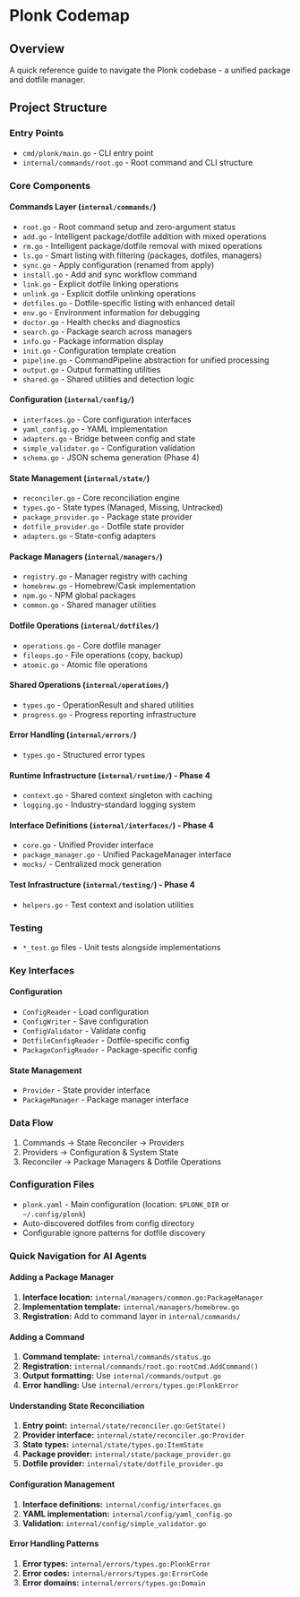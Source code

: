 # Plonk Codemap

## Overview
A quick reference guide to navigate the Plonk codebase - a unified package and dotfile manager.

## Project Structure

### Entry Points
- `cmd/plonk/main.go` - CLI entry point
- `internal/commands/root.go` - Root command and CLI structure

### Core Components

#### Commands Layer (`internal/commands/`)
- `root.go` - Root command setup and zero-argument status
- `add.go` - Intelligent package/dotfile addition with mixed operations
- `rm.go` - Intelligent package/dotfile removal with mixed operations
- `ls.go` - Smart listing with filtering (packages, dotfiles, managers)
- `sync.go` - Apply configuration (renamed from apply)
- `install.go` - Add and sync workflow command
- `link.go` - Explicit dotfile linking operations
- `unlink.go` - Explicit dotfile unlinking operations
- `dotfiles.go` - Dotfile-specific listing with enhanced detail
- `env.go` - Environment information for debugging
- `doctor.go` - Health checks and diagnostics
- `search.go` - Package search across managers
- `info.go` - Package information display
- `init.go` - Configuration template creation
- `pipeline.go` - CommandPipeline abstraction for unified processing
- `output.go` - Output formatting utilities
- `shared.go` - Shared utilities and detection logic

#### Configuration (`internal/config/`)
- `interfaces.go` - Core configuration interfaces
- `yaml_config.go` - YAML implementation
- `adapters.go` - Bridge between config and state
- `simple_validator.go` - Configuration validation
- `schema.go` - JSON schema generation (Phase 4)

#### State Management (`internal/state/`)
- `reconciler.go` - Core reconciliation engine
- `types.go` - State types (Managed, Missing, Untracked)
- `package_provider.go` - Package state provider
- `dotfile_provider.go` - Dotfile state provider
- `adapters.go` - State-config adapters

#### Package Managers (`internal/managers/`)
- `registry.go` - Manager registry with caching
- `homebrew.go` - Homebrew/Cask implementation
- `npm.go` - NPM global packages
- `common.go` - Shared manager utilities

#### Dotfile Operations (`internal/dotfiles/`)
- `operations.go` - Core dotfile manager
- `fileops.go` - File operations (copy, backup)
- `atomic.go` - Atomic file operations

#### Shared Operations (`internal/operations/`)
- `types.go` - OperationResult and shared utilities
- `progress.go` - Progress reporting infrastructure

#### Error Handling (`internal/errors/`)
- `types.go` - Structured error types

#### Runtime Infrastructure (`internal/runtime/`) - Phase 4
- `context.go` - Shared context singleton with caching
- `logging.go` - Industry-standard logging system

#### Interface Definitions (`internal/interfaces/`) - Phase 4
- `core.go` - Unified Provider interface
- `package_manager.go` - Unified PackageManager interface
- `mocks/` - Centralized mock generation

#### Test Infrastructure (`internal/testing/`) - Phase 4
- `helpers.go` - Test context and isolation utilities

### Testing
- `*_test.go` files - Unit tests alongside implementations

### Key Interfaces

#### Configuration
- `ConfigReader` - Load configuration
- `ConfigWriter` - Save configuration
- `ConfigValidator` - Validate config
- `DotfileConfigReader` - Dotfile-specific config
- `PackageConfigReader` - Package-specific config

#### State Management
- `Provider` - State provider interface
- `PackageManager` - Package manager interface

### Data Flow
1. Commands → State Reconciler → Providers
2. Providers → Configuration & System State
3. Reconciler → Package Managers & Dotfile Operations

### Configuration Files
- `plonk.yaml` - Main configuration (location: `$PLONK_DIR` or `~/.config/plonk`)
- Auto-discovered dotfiles from config directory
- Configurable ignore patterns for dotfile discovery

### Quick Navigation for AI Agents

#### Adding a Package Manager
1. **Interface location:** `internal/managers/common.go:PackageManager`
2. **Implementation template:** `internal/managers/homebrew.go`
4. **Registration:** Add to command layer in `internal/commands/`

#### Adding a Command
1. **Command template:** `internal/commands/status.go`
2. **Registration:** `internal/commands/root.go:rootCmd.AddCommand()`
3. **Output formatting:** Use `internal/commands/output.go`
4. **Error handling:** Use `internal/errors/types.go:PlonkError`

#### Understanding State Reconciliation
1. **Entry point:** `internal/state/reconciler.go:GetState()`
2. **Provider interface:** `internal/state/reconciler.go:Provider`
3. **State types:** `internal/state/types.go:ItemState`
4. **Package provider:** `internal/state/package_provider.go`
5. **Dotfile provider:** `internal/state/dotfile_provider.go`

#### Configuration Management
1. **Interface definitions:** `internal/config/interfaces.go`
2. **YAML implementation:** `internal/config/yaml_config.go`
3. **Validation:** `internal/config/simple_validator.go`

#### Error Handling Patterns
1. **Error types:** `internal/errors/types.go:PlonkError`
2. **Error codes:** `internal/errors/types.go:ErrorCode`
3. **Error domains:** `internal/errors/types.go:Domain`
